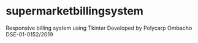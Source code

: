# supermarketbillingsystem
Responsive billing system using Tkinter Developed by Polycarp Ombacho DSE-01-0152/2019
